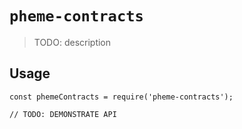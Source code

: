 # `pheme-contracts`

> TODO: description

## Usage

```
const phemeContracts = require('pheme-contracts');

// TODO: DEMONSTRATE API
```
